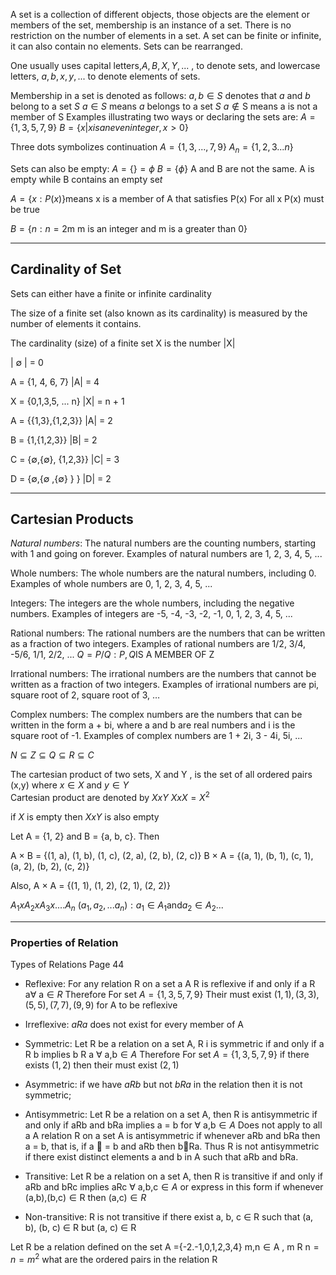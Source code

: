 A set is a collection of different objects, those objects are the element or members of the set, membership is an instance of a set. There is no restriction on the number of elements in a set. A set can be finite or infinite, it can also contain no elements. 
Sets can be rearranged. 

One usually uses capital letters,$A, B, X, Y, . . .$ , to denote sets, and lowercase letters, $a, b, x, y, . . .$ to denote elements of sets.

Membership in a set is denoted as follows:
$a, b ∈ S$ denotes that $a$ and $b$ belong to a set $S$
$a\in S$ means $a$ belongs to a set $S$
$a \notin \text{S means a is not a member of S}$
Examples illustrating two ways or declaring the sets are:
$A = \{1, 3, 5, 7, 9\}$
$B = \{x | x is an even integer, x > 0\}$

Three  dots symbolizes continuation
$A = \{1, 3,..., 7, 9\}$
$A_n = \{1, 2,3... n\}$ 

Sets can also be empty:
$A = \{ \} = \phi$
$B = \{\phi\}$
$\text{A and B are not the same. A is empty while B contains an empty se}t$

$A = \{x: P(x)\} \text{means x is a member of A that satisfies P(x) For all x P(x) must be true}$ 

$B = \{n:n=2 \text{m m is an integer and m is a greater than 0}\}$

---
## Cardinality of Set
Sets can either have a finite or infinite cardinality

The size of a finite set (also known as its cardinality) is measured by the number of elements it contains.

The cardinality (size) of a finite set X is the number |X| 

| ∅ | = 0
 
A = {1, 4, 6, 7}
|A| = 4

X = {0,1,3,5, ... n}
|X| = n + 1

A = {{1,3},{1,2,3}}
|A| = 2

B = {1,{1,2,3}}
|B| = 2

C = {∅,{∅}, {1,2,3}}
|C| = 3

D = {∅,{∅ ,{∅} } }
|D| = 2



---

## Cartesian Products
*Natural numbers*: The natural numbers are the counting numbers, starting with 1 and going on forever. Examples of natural numbers are 1, 2, 3, 4, 5, ...

Whole numbers: The whole numbers are the natural numbers, including 0. Examples of whole numbers are 0, 1, 2, 3, 4, 5, ...

Integers: The integers are the whole numbers, including the negative numbers. Examples of integers are -5, -4, -3, -2, -1, 0, 1, 2, 3, 4, 5, ...

Rational numbers: The rational numbers are the numbers that can be written as a fraction of two integers. Examples of rational numbers are 1/2, 3/4, -5/6, 1/1, 2/2, ...
$Q = {P/Q:P,Q \text{IS A MEMBER OF Z}}$

Irrational numbers: The irrational numbers are the numbers that cannot be written as a fraction of two integers. Examples of irrational numbers are pi, square root of 2, square root of 3, …

Complex numbers: The complex numbers are the numbers that can be written in the form a + bi, where a and b are real numbers and i is the square root of -1. Examples of complex numbers are 1 + 2i, 3 - 4i, 5i, ...

 $N ⊆ Z ⊆ Q ⊆ R ⊆ C$

The cartesian product of two sets, X and Y , is the set of all ordered pairs (x,y) where $x \in X$ and $y \in Y$  
Cartesian product are denoted by
$X x Y$ 
$X x X = X^2$

if $X$ is empty then $XxY$ is also empty

Let A = {1, 2} and B = {a, b, c}. Then

A × B = {(1, a), (1, b), (1, c), (2, a), (2, b), (2, c)}
B × A = {(a, 1), (b, 1), (c, 1), (a, 2), (b, 2), (c, 2)}

Also, A × A = {(1, 1), (1, 2), (2, 1), (2, 2)}

$A_1 x A_2 x A_3 x .... A_n$ 
${(a_1,a_2,... a_n)}:a_1 \in A_1 \text{and} a_2 \in A_2 ...$

---
### Properties of Relation
Types of Relations 
Page 44
- Reflexive: For any relation R on a set a A R is reflexive if and only if
$\text{a R a} ∀ \text{ a} \in R$
	Therefore For set $A = \{1, 3, 5, 7, 9\}$
	Their must exist ${(1,1),(3,3),(5,5),(7,7),(9,9)}$ for A to be reflexive
- Irreflexive: $aRa$ does not exist for every member of A

- Symmetric: Let R be a relation on a set A, R i is symmetric if and only if $\text{a R b implies b R a }  ∀  \text{ a,b} \in A$
	Therefore For set $A = \{1, 3, 5, 7, 9\}$
	 if there exists $(1,2)$ then their must exist $(2,1)$
 
- Asymmetric: if we have $aRb$ but not $bRa$ in the relation then it is not symmetric;

- Antisymmetric: Let R be a relation on a set A, then R is antisymmetric if and only if $\text{aRb and bRa implies a = b for ∀ a,b} \in A$ Does not apply to all a 
	A relation R on a set A is antisymmetric if whenever aRb and bRa then a = b, that is, if a  = b and aRb then bRa.
	Thus R is not antisymmetric if there exist distinct elements a and b in A such that aRb and bRa.

- Transitive: Let R be a relation on a set A, then R is transitive if and only if $\text{aRb and bRc implies  aRc ∀}  \text{ a,b,c} \in A$ 
	 or express in this form $\text{if whenever (a,b),(b,c)} \in \text{R then (a,c)} \in  R$ 

- Non-transitive:  R is not transitive if there exist a, b, c ∈ R such that (a, b), (b, c) ∈ R but (a, c) ∈ R

Let R be a relation defined on the set A ={-2.-1,0,1,2,3,4}
$\text{m,n} \in \text{A , m R n} = n = m^2$ 
what are the ordered pairs in the relation R
